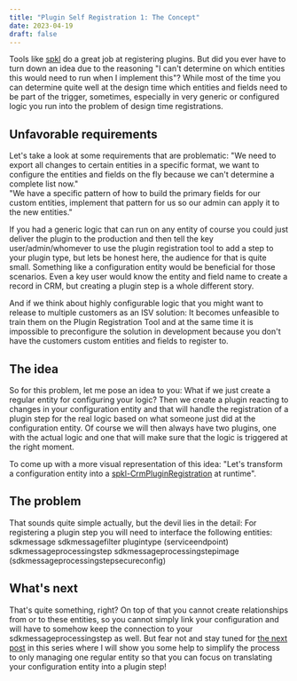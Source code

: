 ```yaml
---
title: "Plugin Self Registration 1: The Concept"
date: 2023-04-19
draft: false
---
```


Tools like [spkl](https://github.com/scottdurow/SparkleXrm) do a great job at registering plugins. 
But did you ever have to turn down an idea due to the reasoning "I can't determine on which entities this would need to run when I implement this"?
While most of the time you can determine quite well at the design time which entities and fields need to be part of the trigger, sometimes, especially in very generic or configured logic you run into the problem of design time registrations. 

## Unfavorable requirements
Let's take a look at some requirements that are problematic:
"We need to export all changes to certain entities in a specific format, we want to configure the entities and fields on the fly because we can't determine a complete list now."  
"We have a specific pattern of how to build the primary fields for our custom entities, implement that pattern for us so our admin can apply it to the new entities." 

If you had a generic logic that can run on any entity of course you could just deliver the plugin to the production and then tell the key user/admin/whomever to use the plugin registration tool to add a step to your plugin type, but lets be honest here, the audience for that is quite small. Something like a configuration entity would be beneficial for those scenarios. Even a key user would know the entity and field name to create a record in CRM, but creating a plugin step is a whole different story.

And if we think about highly configurable logic that you might want to release to multiple customers as an ISV solution: It becomes unfeasible to train them on the Plugin Registration Tool and at the same time it is impossible to preconfigure the solution in development because you don't have the customers custom entities and fields to register to.

## The idea
So for this problem, let me pose an idea to you: What if we just create a regular entity for configuring your logic? Then we create a plugin reacting to changes in your configuration entity and that will handle the registration of a plugin step for the real logic based on what someone just did at the configuration entity.
Of course we will then always have two plugins, one with the actual logic and one that will make sure that the logic is triggered at the right moment.

To come up with a more visual representation of this idea: "Let's transform a configuration entity into a [spkl-CrmPluginRegistration](https://github.com/scottdurow/SparkleXrm/wiki/spkl#how) at runtime".

## The problem
That sounds quite simple actually, but the devil lies in the detail: For registering a plugin step you will need to interface the following entities:
sdkmessage
sdkmessagefilter
plugintype
(serviceendpoint)
sdkmessageprocessingstep
sdkmessageprocessingstepimage
(sdkmessageprocessingstepsecureconfig)

## What's next
That's quite something, right? On top of that you cannot create relationships from or to these entities, so you cannot simply link your configuration and will have to somehow keep the connection to your sdkmessageprocessingstep as well.
But fear not and stay tuned for [the next post](/post/plugin-self-registration/solution) in this series where I will show you some help to simplify the process to only managing one regular entity so that you can focus on translating your configuration entity into a plugin step!